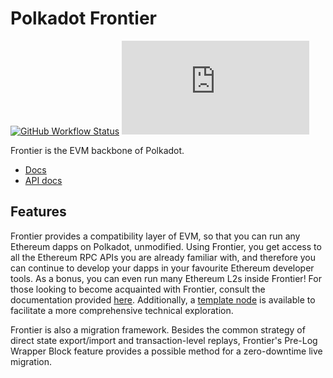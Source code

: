 # Polkadot Frontier

[![GitHub Workflow Status](https://img.shields.io/github/actions/workflow/status/polkadot-evm/frontier/test.yml)](https://github.com/polkadot-evm/frontier/actions)
[![Matrix](https://img.shields.io/matrix/frontier:matrix.org)](https://matrix.to/#/#frontier:matrix.org)

Frontier is the EVM backbone of Polkadot.

* [Docs](https://polkadot-evm.github.io/frontier)
* [API docs](https://polkadot-evm.github.io/frontier/rustdocs/pallet_evm/)

## Features

Frontier provides a compatibility layer of EVM, so that you can run any Ethereum dapps on Polkadot, unmodified.
Using Frontier, you get access to all the Ethereum RPC APIs you are already familiar with, and therefore you can continue to develop your dapps in your favourite Ethereum developer tools.
As a bonus, you can even run many Ethereum L2s inside Frontier!
For those looking to become acquainted with Frontier, consult the documentation provided [here](./docs).
Additionally, a [template node](./template/README.md) is available to facilitate a more comprehensive technical exploration.

Frontier is also a migration framework.
Besides the common strategy of direct state export/import and transaction-level replays, Frontier's Pre-Log Wrapper Block feature provides a possible method for a zero-downtime live migration.
